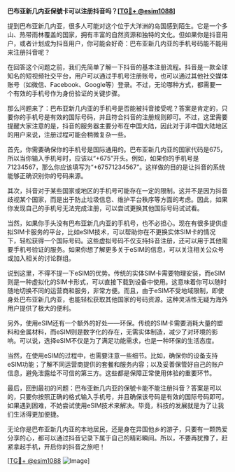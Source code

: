 **巴布亚新几内亚保號卡可以注册抖音吗？[[TG💪+ @esim1088](https://t.me/s/esim1088)]**

提到巴布亚新几内亚，很多人可能对这个位于大洋洲的岛国感到陌生。它是一个多山、热带雨林覆盖的国家，拥有丰富的自然资源和独特的文化。但如果你是抖音用户，或者计划成为抖音用户，你可能会好奇：巴布亚新几内亚的手机号码能不能用来注册抖音呢？

在回答这个问题之前，我们先简单了解一下抖音的基本注册流程。抖音是一款全球知名的短视频社交平台，用户可以通过手机号注册账号，也可以通过其他社交媒体账号（如微信、Facebook、Google等）登录。不过，无论哪种方式，都需要一个有效的手机号作为身份验证的关键步骤。

那么问题来了：巴布亚新几内亚的手机号是否能被抖音接受呢？答案是肯定的，只要你的手机号是有效的国际号码，并且符合抖音的注册规则即可。不过，这里需要提醒大家注意的是，抖音的服务器主要分布在中国大陆，因此对于非中国大陆地区的用户来说，注册过程可能会稍微复杂一些。

首先，你需要确保你的手机号是国际通用的。巴布亚新几内亚的国家代码是675，所以当你输入手机号时，应该以“+675”开头。例如，如果你的手机号是71234567，那么你应该填写为“+67571234567”。这样做的目的是让抖音的系统能够正确识别你的号码来源。

其次，抖音对于某些国家或地区的手机号可能存在一定的限制。这并不是因为抖音歧视某个国家，而是出于防止垃圾信息、维护平台秩序等方面的考虑。因此，如果你发现自己的手机号无法完成注册，可以尝试更换其他国际号码试试看。

当然，如果你手头没有巴布亚新几内亚的手机号，也不必担心。现在有很多提供虚拟SIM卡服务的平台，比如eSIM技术，可以帮助你在不更换实体SIM卡的情况下，轻松获得一个国际号码。这些虚拟号码不仅支持抖音注册，还可以用于其他需要手机号验证的服务。如果你想了解更多关于eSIM的信息，可以关注相关公众号或加入相关的讨论群组。

说到这里，不得不提一下eSIM的优势。传统的实体SIM卡需要物理安装，而eSIM则是一种虚拟化的SIM卡形式，可以直接下载到设备中使用。这意味着你可以随时随地切换不同的运营商和服务，非常方便。而且，由于eSIM不受地域限制，即使身处巴布亚新几内亚，也能轻松获取其他国家的号码资源。这种灵活性无疑为海外用户提供了极大的便利。

另外，使用eSIM还有一个额外的好处——环保。传统的SIM卡需要消耗大量的塑料和金属材料，而eSIM则是数字化的存在，无需实体制造，减少了对环境的影响。可以说，选择eSIM不仅是为了满足功能需求，也是一种环保的生活态度。

当然，在使用eSIM的过程中，也需要注意一些细节。比如，确保你的设备支持eSIM功能；了解不同运营商提供的套餐和服务内容；以及妥善保管好自己的账户信息，避免泄露给不可信的第三方。这些都是保障正常使用体验的重要环节。

最后，回到最初的问题：巴布亚新几内亚的保號卡能不能注册抖音？答案是可以的，只要你按照正确的格式输入手机号，并且确保该号码是有效的国际号码即可。如果遇到困难，不妨尝试使用eSIM技术来解决。毕竟，科技的发展就是为了让我们生活得更加便捷。

无论你是巴布亚新几内亚的本地居民，还是身在异国他乡的游子，只要有一颗热爱分享的心，都可以通过抖音记录下属于自己的精彩瞬间。所以，不要再犹豫了，赶紧拿起手机，开启你的抖音之旅吧！

[[TG💪+ @esim1088](https://t.me/s/esim1088) ![Image](https://i.postimg.cc/4NQfJmqS/Snipaste-2025-05-13-00-14-12.png)]